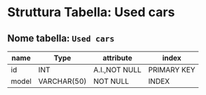 # Struttura Tabella: Used cars

## Nome tabella: `Used cars`

| name  | Type        | attribute     | index       |
| ----- | ----------- | ------------- | ----------- |
| id    | INT         | A.I.,NOT NULL | PRIMARY KEY |
| model | VARCHAR(50) | NOT NULL      | INDEX       |
